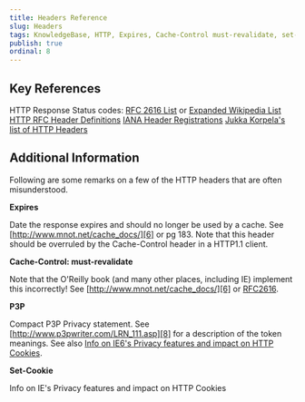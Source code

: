 ```yaml
---
title: Headers Reference
slug: Headers
tags: KnowledgeBase, HTTP, Expires, Cache-Control must-revalidate, set-cookie
publish: true
ordinal: 8
---
```


Key References
--------------

HTTP Response Status codes: [RFC 2616 List][1] or [Expanded Wikipedia List][2]
[HTTP RFC Header Definitions][3]
[IANA Header Registrations][4]
[Jukka Korpela's list of HTTP Headers][5]

Additional Information
----------------------

Following are some remarks on a few of the HTTP headers that are often misunderstood.



**Expires**

Date the response expires and should no longer be used by a cache.  See [http://www.mnot.net/cache_docs/][6] or pg 183.  Note that this header should be overruled by the Cache-Control header in a HTTP1.1 client.



**Cache-Control: must-revalidate**	

Note that the O'Reilly book (and many other places, including IE) implement this incorrectly! See [http://www.mnot.net/cache_docs/][6] or [RFC2616][7].



**P3P**	

Compact P3P Privacy statement.  See [http://www.p3pwriter.com/LRN_111.asp][8] for a description of the token meanings.  See also [Info on IE6's Privacy features and impact on HTTP Cookies][9].



**Set-Cookie**	 

Info on IE's Privacy features and impact on HTTP Cookies



[1]: http://www.w3.org/Protocols/rfc2616/rfc2616-sec10.html
[2]: http://en.wikipedia.org/wiki/List_of_HTTP_status_codes
[3]: http://www.w3.org/Protocols/rfc2616/rfc2616-sec14.html
[4]: http://www.iana.org/assignments/message-headers/message-header-index.html
[5]: http://www.cs.tut.fi/~jkorpela/http.html
[6]: http://www.mnot.net/cache_docs/
[7]: http://www.faqs.org/rfcs/rfc2616.html
[8]: http://www.p3pwriter.com/LRN_111.asp
[9]: http://msdn.microsoft.com/en-us/library/ms537343.aspx

